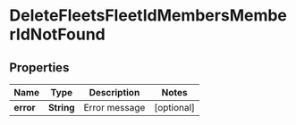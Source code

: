 
# DeleteFleetsFleetIdMembersMemberIdNotFound

## Properties
Name | Type | Description | Notes
------------ | ------------- | ------------- | -------------
**error** | **String** | Error message |  [optional]




